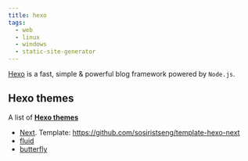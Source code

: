 ```yaml
---
title: hexo
tags:
  - web
  - linux
  - windows
  - static-site-generator
---
```


[Hexo](https://hexo.io/) is a fast, simple & powerful blog framework powered by `Node.js`.

## Hexo themes

A list of **[Hexo themes](https://hexo.io/themes/)**

- [Next](https://theme-next.js.org/). Template: https://github.com/sosiristseng/template-hexo-next
- [fluid](https://fluid-dev.github.io/hexo-fluid-docs/)
- [butterfly](https://butterfly.js.org/)
